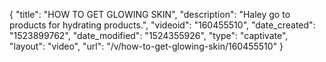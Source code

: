 {
    "title": "HOW TO GET GLOWING SKIN",
    "description": "Haley go to products for hydrating products.",
    "videoid": "160455510",
    "date_created": "1523899762",
    "date_modified": "1524355926",
    "type": "captivate",
    "layout": "video",
    "url": "\/v\/how-to-get-glowing-skin\/160455510"
}